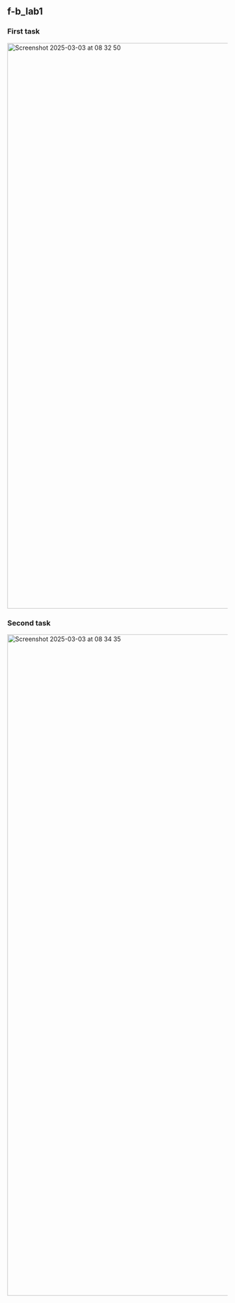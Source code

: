 ## f-b_lab1
### First task
<img width="1293" alt="Screenshot 2025-03-03 at 08 32 50" src="https://github.com/user-attachments/assets/867ab68a-2088-492b-8587-0a9853b8fc84" />

### Second task
<img width="1512" alt="Screenshot 2025-03-03 at 08 34 35" src="https://github.com/user-attachments/assets/08fadc73-fbcd-49ca-9cb2-254b9380de71" />
